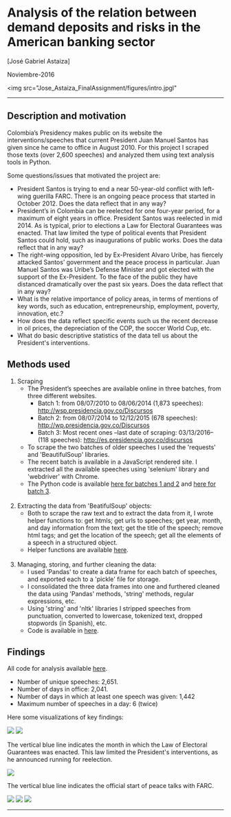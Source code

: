 
# Analysis of the relation between demand deposits and risks in the American banking sector

[José Gabriel Astaiza]

Noviembre-2016

<img src="Jose_Astaiza_FinalAssignment/figures/intro.jpgl"

---

## Description and motivation

Colombia’s Presidency makes public on its website the interventions/speeches that current President Juan Manuel Santos has given since he came to office in August 2010. For this project I scraped those texts (over 2,600 speeches) and analyzed them using text analysis tools in Python.

Some questions/issues that motivated the project are:

- President Santos is trying to end a near 50-year-old conflict with left-wing guerilla FARC. There is an ongoing peace process that started in October 2012. Does the data reflect that in any way?
- President’s in Colombia can be reelected for one four-year period, for a maximum of eight years in office. President Santos was reelected in mid 2014. As is typical, prior to elections a Law for Electoral Guarantees was enacted. That law limited the type of political events that President Santos could hold, such as inaugurations of public works. Does the data reflect that in any way?
- The right-wing opposition, led by Ex-President Alvaro Uribe, has fiercely attacked Santos’ government and the peace process in particular. Juan Manuel Santos was Uribe’s Defense Minister and got elected with the support of the Ex-President. To the face of the public they have distanced dramatically over the past six years. Does the data reflect that in any way?
- What is the relative importance of policy areas, in terms of mentions of key words, such as education, entrepreneurship, employment, poverty, innovation, etc.?
- How does the data reflect specific events such us the recent decrease in oil prices, the depreciation of the COP, the soccer World Cup, etc.
- What do basic descriptive statistics of the data tell us about the President's interventions.







## Methods used

1. Scraping
    - The President’s speeches are available online in three batches, from three different websites.
        - Batch 1: from 08/07/2010 to 08/06/2014 (1,873 speeches): http://wsp.presidencia.gov.co/Discursos
        - Batch 2: from 08/07/2014 to 12/12/2015 (678 speeches): http://wp.presidencia.gov.co/Discursos
        - Batch 3: Most recent ones –last date of scraping: 03/13/2016– (118 speeches): http://es.presidencia.gov.co/discursos
    - To scrape the two batches of older speeches I used the 'requests' and 'BeautifulSoup' libraries.
    - The recent batch is available in a JavaScript rendered site. I extracted all the available speeches using 'selenium' library and 'webdriver' with Chrome.
    - The Python code is available [here for batches 1 and 2](scraper_batches_1-2.ipynb) and [here for batch 3](scraper_batch_3.ipynb).
<br><br>
2. Extracting the data from 'BeatifulSoup' objects:
    - Both to scrape the raw text and to extract the data from it, I wrote helper functions to: get htmls; get urls to speeches; get year, month, and day information from the text; get the title of the speech; remove html tags; and get the location of the speech; get all the elements of a speech in a structured object.
    - Helper functions are available [here](scraper_helper.ipynb).
<br><br>
3. Managing, storing, and further cleaning the data:
    - I used 'Pandas' to create a data frame for each batch of speeches, and exported each to a 'pickle' file for storage.
    - I consolidated the three data frames into one and furthered cleaned the data using 'Pandas' methods, 'string' methods, regular expressions, etc.
    - Using 'string' and 'nltk' libraries I stripped speeches from punctuation, converted to lowercase, tokenized text, dropped stopwords (in Spanish), etc.
    - Code is available in [here](consolidate_clean.ipynb).


## Findings

All code for analysis available [here](speeches_analysis.ipynb).

- Number of unique speeches: 2,651.
- Number of days in office: 2,041.
- Number of days in which at least one speech was given: 1,442
- Maximum number of speeches in a day: 6 (twice)

Here some visualizations of key findings:

<img src="images/hist_daily.png">

<img src="images/line_month.png">

The vertical blue line indicates the month in which the Law of Electoral Guarantees was enacted. This law limited the President's  interventions, as he announced running for reelection.

<img src="images/paz_terroristas_month.png">

The vertical blue line indicates the official start of peace talks with FARC.

<img src="images/topics_total.png">

<img src="images/dispersion1.png">

<img src="images/dispersion2.png">

---
